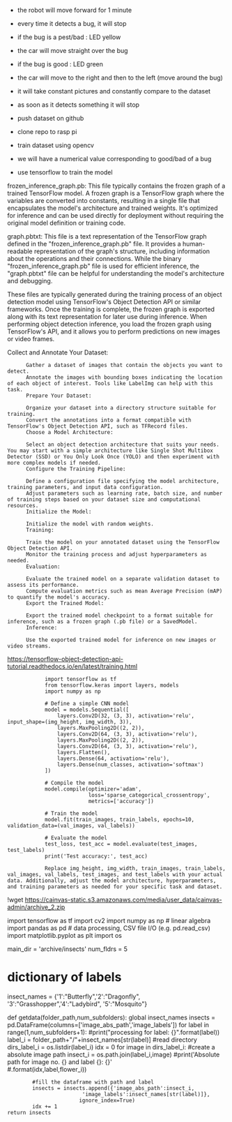 - the robot will move forward for 1 minute
- every time it detects a bug, it will stop
- if the bug is a pest/bad : LED yellow
- the car will move straight over the bug
- if the bug is good : LED green
- the car will move to the right and then to the left (move around the bug)

- it will take constant pictures and constantly compare to the dataset
- as soon as it detects something it will stop

- push dataset on github
- clone repo to rasp pi
- train dataset using opencv

- we will have a numerical value corresponding to good/bad of a bug
- use tensorflow to train the model

frozen_inference_graph.pb: This file typically contains the frozen graph of a trained TensorFlow model. A frozen graph is a TensorFlow graph where the variables are converted into constants, resulting in a single file that encapsulates the model's architecture and trained weights. It's optimized for inference and can be used directly for deployment without requiring the original model definition or training code.

graph.pbtxt: This file is a text representation of the TensorFlow graph defined in the "frozen_inference_graph.pb" file. It provides a human-readable representation of the graph's structure, including information about the operations and their connections. While the binary "frozen_inference_graph.pb" file is used for efficient inference, the "graph.pbtxt" file can be helpful for understanding the model's architecture and debugging.

These files are typically generated during the training process of an object detection model using TensorFlow's Object Detection API or similar frameworks. Once the training is complete, the frozen graph is exported along with its text representation for later use during inference. When performing object detection inference, you load the frozen graph using TensorFlow's API, and it allows you to perform predictions on new images or video frames.

Collect and Annotate Your Dataset:
        
          Gather a dataset of images that contain the objects you want to detect.
          Annotate the images with bounding boxes indicating the location of each object of interest. Tools like LabelImg can help with this task.
          Prepare Your Dataset:
          
          Organize your dataset into a directory structure suitable for training.
          Convert the annotations into a format compatible with TensorFlow's Object Detection API, such as TFRecord files.
          Choose a Model Architecture:
          
          Select an object detection architecture that suits your needs. You may start with a simple architecture like Single Shot Multibox Detector (SSD) or You Only Look Once (YOLO) and then experiment with more complex models if needed.
          Configure the Training Pipeline:
          
          Define a configuration file specifying the model architecture, training parameters, and input data configuration.
          Adjust parameters such as learning rate, batch size, and number of training steps based on your dataset size and computational resources.
          Initialize the Model:
          
          Initialize the model with random weights.
          Training:
          
          Train the model on your annotated dataset using the TensorFlow Object Detection API.
          Monitor the training process and adjust hyperparameters as needed.
          Evaluation:
          
          Evaluate the trained model on a separate validation dataset to assess its performance.
          Compute evaluation metrics such as mean Average Precision (mAP) to quantify the model's accuracy.
          Export the Trained Model:
          
          Export the trained model checkpoint to a format suitable for inference, such as a frozen graph (.pb file) or a SavedModel.
          Inference:
          
          Use the exported trained model for inference on new images or video streams.

https://tensorflow-object-detection-api-tutorial.readthedocs.io/en/latest/training.html

                
                import tensorflow as tf
                from tensorflow.keras import layers, models
                import numpy as np

                # Define a simple CNN model
                model = models.Sequential([
                    layers.Conv2D(32, (3, 3), activation='relu', input_shape=(img_height, img_width, 3)),
                    layers.MaxPooling2D((2, 2)),
                    layers.Conv2D(64, (3, 3), activation='relu'),
                    layers.MaxPooling2D((2, 2)),
                    layers.Conv2D(64, (3, 3), activation='relu'),
                    layers.Flatten(),
                    layers.Dense(64, activation='relu'),
                    layers.Dense(num_classes, activation='softmax')
                ])
                
                # Compile the model
                model.compile(optimizer='adam',
                              loss='sparse_categorical_crossentropy',
                              metrics=['accuracy'])
                
                # Train the model
                model.fit(train_images, train_labels, epochs=10, validation_data=(val_images, val_labels))
                
                # Evaluate the model
                test_loss, test_acc = model.evaluate(test_images, test_labels)
                print('Test accuracy:', test_acc)
                
                Replace img_height, img_width, train_images, train_labels, val_images, val_labels, test_images, and test_labels with your actual data. Additionally, adjust the model architecture, hyperparameters, and training parameters as needed for your specific task and dataset.

 !wget https://cainvas-static.s3.amazonaws.com/media/user_data/cainvas-admin/archive_2.zip

 import tensorflow as tf
import cv2
import numpy as np # linear algebra
import pandas as pd # data processing, CSV file I/O (e.g. pd.read_csv)
import matplotlib.pyplot as plt
import os

main_dir = 'archive/insects'
num_fldrs = 5

# dictionary of labels
insect_names = {'1':"Butterfly",'2':"Dragonfly",
               '3':"Grasshopper",'4':"Ladybird",
               '5':"Mosquito"}

def getdata(folder_path,num_subfolders):
    global insect_names
    insects = pd.DataFrame(columns=['image_abs_path','image_labels'])
    for label in range(1,num_subfolders+1):
        #print("processing for label: {}".format(label))
        label_i = folder_path+"/"+insect_names[str(label)]
        #read directory
        dirs_label_i =  os.listdir(label_i)
        idx = 0
        for image in dirs_label_i:
            #create a absolute image path
            insect_i = os.path.join(label_i,image)
            #print('Absolute path for image no. {} and label {}: {}'\
                  #.format(idx,label,flower_i))

            #fill the dataframe with path and label
            insects = insects.append({'image_abs_path':insect_i,
                            'image_labels':insect_names[str(label)]},
                           ignore_index=True)
            idx += 1
    return insects

                
                
